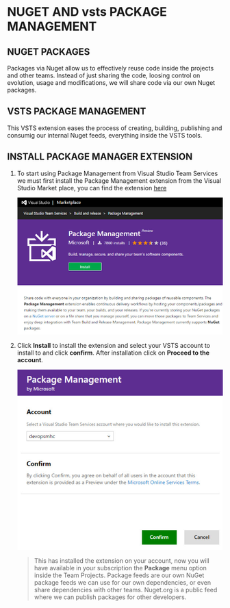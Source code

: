 # NUGET AND vsts PACKAGE MANAGEMENT  

## NUGET PACKAGES  
Packages via Nuget allow us to effectively reuse code inside the projects and other teams. Instead of just sharing the code, loosing control on evolution, usage and modifications, we will share code via our own Nuget packages.

## VSTS PACKAGE MANAGEMENT  
This VSTS extension eases the process of creating, building, publishing and consumig our internal Nuget feeds, everything inside the VSTS tools.

## INSTALL PACKAGE MANAGER EXTENSION  

1. To start using Package Management from Visual Studio Team Services we must first install the Package Management extension from the Visual Studio Market place, you can find the extension [here](https://marketplace.visualstudio.com/items?itemName=ms.feed) 

    ![](img/pkg/image1.jpg)

1. Click **Install** to install the extension and select your VSTS account to install to and click **confirm**. After installation click on **Proceed to the account**.

    ![](img/pkg/image2.jpg)

    > This has installed the extension on your account, now you will have available in your subscription the **Package** menu option inside the Team Projects.
    > Package feeds are our own NuGet package feeds we can use for our own dependencies, or even share dependencies with other teams. Nuget.org is a public feed where we can publish packages for other developers.
